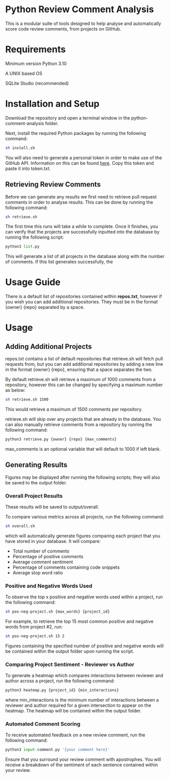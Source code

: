# Python Review Comment Analysis
This is a modular suite of tools designed to help analyse and automatically score code review comments, from projects on GitHub.

# Requirements
Minimum version Python 3.10

A UNIX based OS

SQLite Studio (recommended)

# Installation and Setup
Download the repository and open a terminal window in the python-comment-analysis folder.

Next, install the required Python packages by running the following command:
```sh
sh install.sh
```
You will also need to generate a personal token in order to make use of the GitHub API. Information on this can be found [here](https://docs.github.com/en/enterprise-server@3.4/authentication/keeping-your-account-and-data-secure/creating-a-personal-access-token). Copy this token and paste it into token.txt.

## Retrieving Review Comments
Before we can generate any results we first need to retrieve pull request comments in order to analyse results. This can be done by running the following command:
```sh
sh retrieve.sh
```

The first time this runs will take a while to complete. Once it finishes, you can verify that the projects are successfully inputted into the database by running the following script:

```python
python3 list.py
```
This will generate a list of all projects in the database along with the number of comments. If this list generates successfully, the 
# Usage Guide
There is a default list of repositories contained within **repos.txt**, however if you wish you can add additional repositories. They must be in the format {owner} {repo} separated by a space.

# Usage

## Adding Additional Projects
repos.txt contains a list of default repositories that retrieve.sh will fetch pull requests from, but you can add additional repositories by adding a new line in the format {owner} {repo}, ensuring that a space separates the two.

By default retrieve.sh will retrieve a maximum of 1000 comments from a repository, however this can be changed by specifying a maximum number as below:
```sh
sh retrieve.sh 1500
```
This would retrieve a maximum of 1500 comments per repository. 

retrieve.sh will skip over any projects that are already in the database. You can also manually retrieve comments from a repository by running the following command:
```python
python3 retrieve.py {owner} {repo} {max_comments}
```
max_comments is an optional variable that will default to 1000 if left blank.

## Generating Results
Figures may be displayed after running the following scripts; they will also be saved to the output folder.

### Overall Project Results
These results will be saved to output/overall.

To compare various metrics across all projects, run the following command:
```sh
sh overall.sh
```
which will automatically generate figures comparing each project that you have stored in your database. It will compare:
- Total number of comments
- Percentage of positive comments
- Average comment sentiment
- Percentage of comments containing code snippets
- Average stop word ratio

### Positive and Negative Words Used
To observe the top x positive and negative words used within a project, run the following command:
```sh
sh pos-neg-project.sh {max_words} {project_id}
```
For example, to retrieve the top 15 most common positive and negative words from project \#2, run:
```sh
sh pos-neg-project.sh 15 2
```
Figures containing the specified number of positive and negative words will be contained within the output folder upon running the script.

### Comparing Project Sentiment - Reviewer vs Author
To generate a heatmap which compares interactions between reviewer and author across a project, run the following command:
```python
python3 heatmap.py {project_id} {min_interactions}
```
where min_interactions is the minimum number of interactions between a reviewer and author required for a given intersection to appear on the heatmap. The heatmap will be contained within the output folder.

### Automated Comment Scoring
To receive automated feedback on a new review comment, run the following command:
```python
python3 input-comment.py '{your comment here}'
```
Ensure that you surround your review comment with apostrophes. You will receive a breakdown of the sentiment of each sentence contained within your review.

